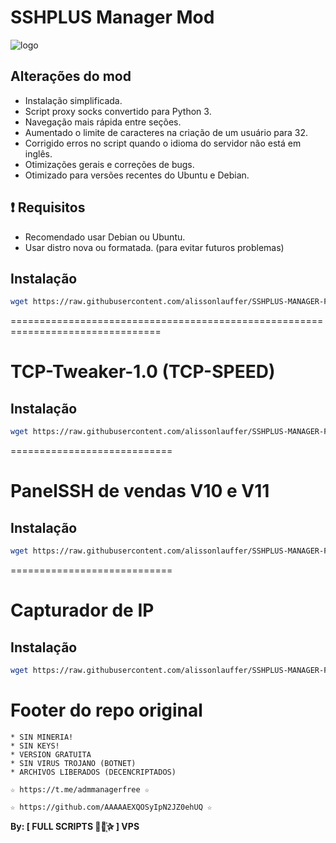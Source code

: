 # SSHPLUS Manager Mod

![logo](https://raw.githubusercontent.com/alissonlauffer/SSHPLUS-MANAGER-FREE/master/SSHPLUS_MANAGER.png)

## Alterações do mod

- Instalação simplificada.
- Script proxy socks convertido para Python 3.
- Navegação mais rápida entre seções.
- Aumentado o limite de caracteres na criação de um usuário para 32.
- Corrigido erros no script quando o idioma do servidor não está em inglês.
- Otimizações gerais e correções de bugs.
- Otimizado para versões recentes do Ubuntu e Debian.

## :heavy_exclamation_mark: Requisitos

- Recomendado usar Debian ou Ubuntu.
- Usar distro nova ou formatada. (para evitar futuros problemas)

## Instalação

```bash
wget https://raw.githubusercontent.com/alissonlauffer/SSHPLUS-MANAGER-FREE/master/sshplus.sh && bash sshplus.sh
```

================================================================================

# TCP-Tweaker-1.0 (TCP-SPEED)

## Instalação

```bash
wget https://raw.githubusercontent.com/alissonlauffer/SSHPLUS-MANAGER-FREE/master/Install/tcptweaker.sh && bash tcptweaker.sh
```

============================
# PanelSSH de vendas V10 e V11

## Instalação

```bash
wget https://raw.githubusercontent.com/alissonlauffer/SSHPLUS-MANAGER-FREE/master/Install/Panel_Web/install_panelweb.sh && bash install_panelweb.sh
```

============================
# Capturador de IP

## Instalação

```bash
wget https://raw.githubusercontent.com/alissonlauffer/SSHPLUS-MANAGER-FREE/master/Install/IP && bash IP
```

# Footer do repo original

```
* SIN MINERIA! 
* SIN KEYS! 
* VERSION GRATUITA 
* SIN VIRUS TROJANO (BOTNET) 
* ARCHIVOS LIBERADOS (DECENCRIPTADOS)
```

```
☆ https://t.me/admmanagerfree ☆

☆ https://github.com/AAAAAEXQOSyIpN2JZ0ehUQ ☆
```

**By: [ FULL SCRIPTS ⃘⃤꙰✰ ] VPS**
